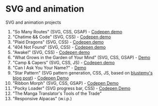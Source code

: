# SVG and animation

SVG and animation projects

1. "So Many Routes" (SVG, CSS, GSAP) - [Codepen demo](http://codepen.io/AlcinaW/full/PGrmEW)
2. "Chatime && Code" (SVG, CSS) - [Codepen demo](http://codepen.io/AlcinaW/full/dOjJNb)
3. "Plaid Dragons" (SVG, CSS) - [Codepen demo](http://codepen.io/AlcinaW/full/jmBQBG)
4. "404 Not Found" (SVG, CSS) - [Codepen demo](http://codepen.io/AlcinaW/full/jmywqZ)
5. "Awake!" (SVG, CSS) - [Codepen demo](http://codepen.io/AlcinaW/full/dWXEQX)
6. "What Grows in the Garden of Your Mind" (SVG, CSS, GSAP) - [Demo](http://alcinaw.github.io/demos/6_garden_tunnel.html)
7. "Camp &amp; Capers" (SVG, CSS, JS) - [Codepen demo](http://codepen.io/AlcinaW/full/WONKqb)
8. "Can I Ask You Your Name?" - [Demo](http://alcinaw.github.io/demos/8_your_name.html)
9. "Star Pattern" (SVG pattern generation, CSS, JS, based on [blustemy\'s blog post](http://blustemy.io/making-svg-patterns-with-javascript/)) - [Codepen Demo](http://codepen.io/AlcinaW/full/eeZxoy)
10. "Ribbon Morph" (SVG, CSS, GSAP) - [Codepen Demo](http://codepen.io/AlcinaW/full/EXKyxR)
11. "Pocky Loader" (SVG progress bar, CSS) - [Codepen Demo](http://codepen.io/AlcinaW/full/zPBKXB)
12. "The Manga Translator's Tools of the Trade"
13. "Responsive Alpacas" (w.i.p.)

